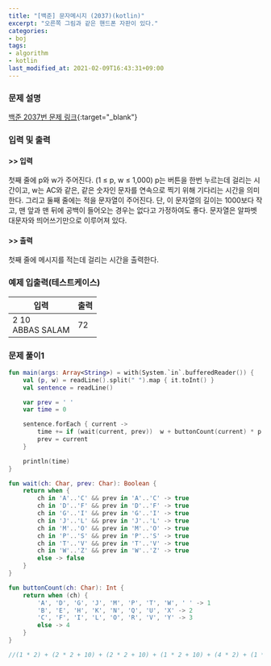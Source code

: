 ```yaml
---
title: "[백준] 문자메시지 (2037)(kotlin)"
excerpt: "오른쪽 그림과 같은 핸드폰 자판이 있다."
categories:
- boj
tags:
- algorithm
- kotlin
last_modified_at: 2021-02-09T16:43:31+09:00
---
```



### 문제 설명
[백준 2037번 문제 링크](https://www.acmicpc.net/problem/2037#description){:target="_blank"}




### 입력 및 출력
#### >> 입력
첫째 줄에 p와 w가 주어진다. (1 ≤ p, w ≤ 1,000) p는 버튼을 한번 누르는데 걸리는 시간이고, w는 AC와 같은, 같은 숫자인 문자를 연속으로 찍기 위해 기다리는 시간을 의미한다. 그리고 둘째 줄에는 적을 문자열이 주어진다. 단, 이 문자열의 길이는 1000보다 작고, 맨 앞과 맨 뒤에 공백이 들어오는 경우는 없다고 가정하여도 좋다. 문자열은 알파벳 대문자와 띄어쓰기만으로 이루어져 있다.



#### >> 출력
첫째 줄에 메시지를 적는데 걸리는 시간을 출력한다.





### 예제 입출력(테스트케이스)


|입력|출력|
|-----|------|
|2 10<br>ABBAS SALAM|72|




### 문제 풀이1
```kotlin
fun main(args: Array<String>) = with(System.`in`.bufferedReader()) {
    val (p, w) = readLine().split(" ").map { it.toInt() }
    val sentence = readLine()

    var prev = ' '
    var time = 0

    sentence.forEach { current ->
        time += if (wait(current, prev))  w + buttonCount(current) * p else buttonCount(current) * p
        prev = current
    }

    println(time)
}

fun wait(ch: Char, prev: Char): Boolean {
    return when {
        ch in 'A'..'C' && prev in 'A'..'C' -> true
        ch in 'D'..'F' && prev in 'D'..'F' -> true
        ch in 'G'..'I' && prev in 'G'..'I' -> true
        ch in 'J'..'L' && prev in 'J'..'L' -> true
        ch in 'M'..'O' && prev in 'M'..'O' -> true
        ch in 'P'..'S' && prev in 'P'..'S' -> true
        ch in 'T'..'V' && prev in 'T'..'V' -> true
        ch in 'W'..'Z' && prev in 'W'..'Z' -> true
        else -> false
    }
}

fun buttonCount(ch: Char): Int {
    return when (ch) {
        'A', 'D', 'G', 'J', 'M', 'P', 'T', 'W', ' ' -> 1
        'B', 'E', 'H', 'K', 'N', 'Q', 'U', 'X' -> 2
        'C', 'F', 'I', 'L', 'O', 'R', 'V', 'Y' -> 3
        else -> 4
    }
}

//(1 * 2) + (2 * 2 + 10) + (2 * 2 + 10) + (1 * 2 + 10) + (4 * 2) + (1 * 2) + (3 * 2) + (1 * 2) + (3 * 2) + (1 * 3) + (1 * 2)
```